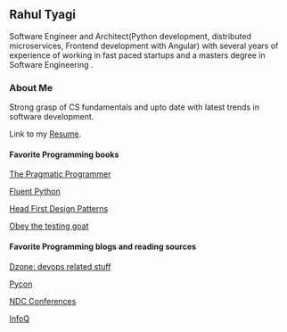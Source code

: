 ## Rahul Tyagi

Software Engineer and Architect(Python development, distributed microservices, Frontend development with Angular) with several years of experience of working in fast paced startups and a masters degree in Software Engineering .

### About Me

Strong grasp of CS fundamentals and upto date with latest trends in software development.

Link to my [Resume](https://drive.google.com/file/d/19DJwbpgYR5AVrPZncMPqodYgae-egGD3/view?usp=sharing).

#### Favorite Programming books

[The Pragmatic Programmer](https://www.oreilly.com/library/view/the-pragmatic-programmer/9780135956977/)

[Fluent Python](https://www.oreilly.com/library/view/fluent-python/9781491946237/)

[Head First Design Patterns](https://www.oreilly.com/library/view/head-first-design/0596007124/)

[Obey the testing goat](https://www.obeythetestinggoat.com/)

#### Favorite Programming blogs and reading sources

[Dzone: devops related stuff](https://dzone.com/)

[Pycon](https://pycon.org/)

[NDC Conferences](https://www.youtube.com/channel/UCTdw38Cw6jcm0atBPA39a0Q)

[InfoQ](https://www.youtube.com/channel/UCkQX1tChV7Z7l1LFF4L9j_g)



